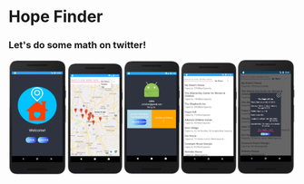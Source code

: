 # Hope Finder
### Let's do some math on twitter!
<img alt="Top Layer Input Reconstruction and Distillation Diagram" src="imgs/ss01.png"  width="20%"  height="20%"><img alt="Top Layer Input Reconstruction and Distillation Diagram" src="imgs/ss04.png"  width="20%"  height="20%"><img alt="Top Layer Input Reconstruction and Distillation Diagram" src="imgs/ss05.png"  width="20%"  height="20%"><img alt="Top Layer Input Reconstruction and Distillation Diagram" src="imgs/ss02.png"  width="20%"  height="20%"><img alt="Top Layer Input Reconstruction and Distillation Diagram" src="imgs/ss03.png"  width="20%"  height="20%">


